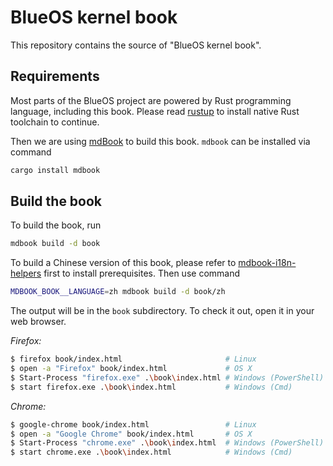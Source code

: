 # BlueOS kernel book

This repository contains the source of "BlueOS kernel book".

## Requirements
Most parts of the BlueOS project are powered by Rust programming language, including this book.
Please read [rustup](https://rustup.rs/) to install native Rust toolchain to continue.

Then we are using [mdBook](https://github.com/rust-lang/mdBook) to build this book. `mdbook` can be installed via command
```bash
cargo install mdbook
```

## Build the book
To build the book, run
```bash
mdbook build -d book
```
To build a Chinese version of this book, please refer to [mdbook-i18n-helpers](https://github.com/google/mdbook-i18n-helpers)
first to install prerequisites. Then use command
```bash
MDBOOK_BOOK__LANGUAGE=zh mdbook build -d book/zh
```

The output will be in the `book` subdirectory. To check it out, open it in
your web browser.

_Firefox:_

```bash
$ firefox book/index.html                       # Linux
$ open -a "Firefox" book/index.html             # OS X
$ Start-Process "firefox.exe" .\book\index.html # Windows (PowerShell)
$ start firefox.exe .\book\index.html           # Windows (Cmd)
```

_Chrome:_

```bash
$ google-chrome book/index.html                 # Linux
$ open -a "Google Chrome" book/index.html       # OS X
$ Start-Process "chrome.exe" .\book\index.html  # Windows (PowerShell)
$ start chrome.exe .\book\index.html            # Windows (Cmd)
```
